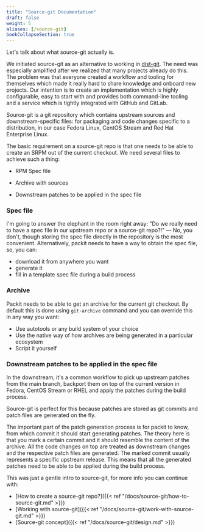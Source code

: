 ```yaml
---
title: "Source-git Documentation"
draft: false
weight: 5
aliases: [/source-git]
bookCollapseSection: true
---
```


Let's talk about what source-git actually is.

We initiated source-git as an alternative to working in
[dist-git](https://github.com/release-engineering/dist-git). The need was
especially amplified after we realized that many projects already do this. The
problem was that everyone created a workflow and tooling for themselves which
made it really hard to share knowledge and onboard new projects. Our intention
is to create an implementation which is highly configurable, easy to start with
and provides both command-line tooling and a service which is tightly
integrated with GitHub and GitLab.

Source-git is a git repository which contains upstream sources and
downstream-specific files: for packaging and code changes specific to a
distribution, in our case Fedora Linux, CentOS Stream and Red Hat Enterprise
Linux.

The basic requirement on a source-git repo is that one needs to be able to
create an SRPM out of the current checkout. We need several files to achieve
such a thing:

* RPM Spec file

* Archive with sources

* Downstream patches to be applied in the spec file


### Spec file

I'm going to answer the elephant in the room right away: "Do we really need to
have a spec file in our upstream repo or a source-git repo?!" — No, you don't,
though storing the spec file directly in the repository is the most convenient.
Alternatively, packit needs to have a way to obtain the spec file, so, you can:
* download it from anywhere you want
* generate it
* fill in a template spec file during a build process


### Archive

Packit needs to be able to get an archive for the current git checkout. By
default this is done using `git-archive` command and you can override this in
any way you want:
* Use autotools or any build system of your choice
* Use the native way of how archives are being generated in a particular ecosystem
* Script it yourself


### Downstream patches to be applied in the spec file

In the downstream, it's a common workflow to pick up upstream patches from the
main branch, backport them on top of the current version in Fedora, CentOS
Stream or RHEL and apply the patches during the build process.

Source-git is perfect for this because patches are stored as git commits and
patch files are generated on the fly.

The important part of the patch generation process is for packit to know, from
which commit it should start generating patches. The theory here is that you
mark a certain commit and it should resemble the content of the archive. All
the code changes on top are treated as downstream changes and the respective
patch files are generated. The marked commit usually represents a specific
upstream release. This means that all the generated patches need to be able to
be applied during the build process.


This was just a gentle intro to source-git, for more info you can continue with:
* [How to create a source-git repo?]({{< ref "/docs/source-git/how-to-source-git.md" >}})
* [Working with source-git]({{< ref "/docs/source-git/work-with-source-git.md" >}})
* [Source-git concept]({{< ref "/docs/source-git/design.md" >}})
